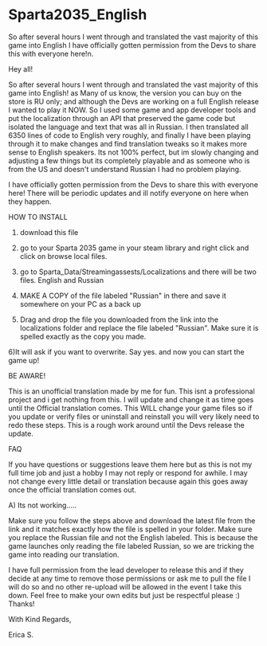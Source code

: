 # Sparta2035_English
So after several hours I went through and translated the vast majority of this game into English I have officially gotten permission from the Devs to share this with everyone here!n.


Hey all!


So after several hours I went through and translated the vast majority of this game into English! as Many of us know, the version you can buy on the store is RU only; and although the Devs are working on a full English release I wanted to play it NOW. So I used some game and app developer tools and put the localization through an API that preserved the game code but isolated the language and text that was all in Russian. I then translated all 6350 lines of code to English very roughly, and finally I have been playing through it to make changes and find translation tweaks so it makes more sense to English speakers. Its not 100% perfect, but im slowly changing and adjusting a few things but its completely playable and as someone who is from the US and doesn't understand Russian I had no problem playing.

I have officially gotten permission from the Devs to share this with everyone here! There will be periodic updates and ill notify everyone on here when they happen.


HOW TO INSTALL

1) download this file

2) go to your Sparta 2035 game in your steam library and right click and click on browse local files.

3) go to Sparta_Data/Streamingassests/Localizations and there will be two files. English and Russian

4) MAKE A COPY of the file labeled "Russian" in there and save it somewhere on your PC as a back up

5) Drag and drop the file you downloaded from the link into the localizations folder and replace the file labeled "Russian". Make sure it is spelled exactly as the copy you made.

6)It will ask if you want to overwrite. Say yes. and now you can start the game up!

BE AWARE!

This is an unofficial translation made by me for fun. This isnt a professional project and i get nothing from this. I will update and change it as time goes until the Official translation comes. This WILL change your game files so if you update or verify files or uninstall and reinstall you will very likely need to redo these steps. This is a rough work around until the Devs release the update.


FAQ


If you have questions or suggestions leave them here but as this is not my full time job and just a hobby I may not reply or respond for awhile. I may not change every little detail or translation because again this goes away once the official translation comes out.

A) Its not working.....

Make sure you follow the steps above and download the latest file from the link and it matches exactly how the file is spelled in your folder. Make sure you replace the Russian file and not the English labeled. This is because the game launches only reading the file labeled Russian, so we are tricking the game into reading our translation.






I have full permission from the lead developer to release this and if they decide at any time to remove those permissions or ask me to pull the file I will do so and no other re-upload will be allowed in the event I take this down. Feel free to make your own edits but just be respectful please :) Thanks!


With Kind Regards,

Erica S.
